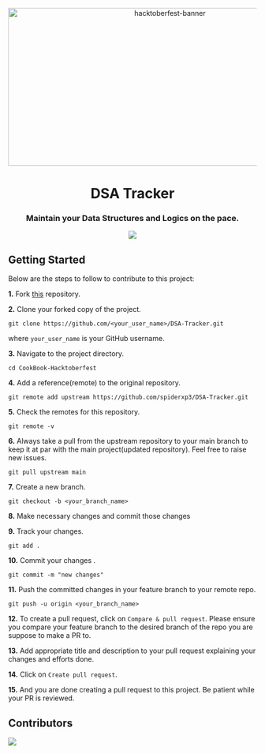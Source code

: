 
<p align="center">
   <img src="https://tipseason.com/assets/images/hacktoberfest-banner.jpg" alt="hacktoberfest-banner" width="640" height="320" />
</p>
<h1 align="center">  DSA Tracker</h1>
<h3 align="center">Maintain your Data Structures and Logics on the pace.</h3>
<div align="center">
    <img src="https://forthebadge.com/images/badges/built-with-love.svg" />
</div>

## Getting Started

Below are the steps to follow to contribute to this project:

**1.** Fork [this](https://github.com/spiderxp3/DSA-Tracker) repository.

**2.** Clone your forked copy of the project.

```
git clone https://github.com/<your_user_name>/DSA-Tracker.git
```

where `your_user_name` is your GitHub username.

**3.** Navigate to the project directory.

```
cd CookBook-Hacktoberfest
```

**4.** Add a reference(remote) to the original repository.

```
git remote add upstream https://github.com/spiderxp3/DSA-Tracker.git
```

**5.** Check the remotes for this repository.

```
git remote -v
```

**6.** Always take a pull from the upstream repository to your main branch to keep it at par with the main project(updated repository). Feel free to raise new issues.

```
git pull upstream main
```

**7.** Create a new branch.

```
git checkout -b <your_branch_name>
```

**8.** Make necessary changes and commit those changes

**9.** Track your changes.

```
git add .
```

**10.** Commit your changes .

```
git commit -m "new changes"
```

**11.** Push the committed changes in your feature branch to your remote repo.

```
git push -u origin <your_branch_name>
```

**12.** To create a pull request, click on `Compare & pull request`. Please ensure you compare your feature branch to the desired branch of the repo you are suppose to make a PR to.

**13.** Add appropriate title and description to your pull request explaining your changes and efforts done.

**14.** Click on `Create pull request`.

**15.** And you are done creating a pull request to this project. Be patient while your PR is reviewed.

## Contributors

<a href="https://github.com/spiderxp3/DSA-Tracker/contributors">
  <img src="https://contrib.rocks/image?repo=spiderxp3/DSA-Tracker" />
</a>

